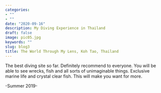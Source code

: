 ```yaml
---
categories:
- ""
- ""
date: "2020-09-16"
description: My Diving Experience in Thailand
draft: false
image: pic05.jpg
keywords: ""
slug: blog3
title: The World Through My Lens, Koh Tao, Thailand
---
```


The best diving site so far. Definitely recommend to everyone. You will be able to see wrecks, fish and all sorts of unimaginable things. Exclusive marine life and crystal clear fish. This will make you want for more.

-Summer 2019-
